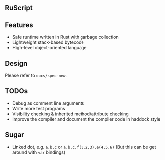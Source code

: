 RuScript
------

## Features

* Safe runtime written in Rust with garbage collection
* Lightweight stack-based bytecode
* High-level object-oriented language

## Design
Please refer to `docs/spec-new`.

## TODOs
* Debug as comment line arguments
* Write more test programs
* Visibility checking & inherited method/attribute checking
* Improve the compiler and document the compiler code in haddock style

## Sugar
* Linked dot, e.g. `a.b.c` or `a.b.c.f(1,2,3).e(4.5.6)` (But this can be get around with `var` bindings)

